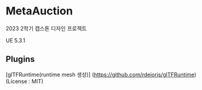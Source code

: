 # MetaAuction
2023 2학기 캡스톤 디자인 프로젝트

UE 5.3.1

## Plugins
[glTFRuntime(runtime mesh 생성)] (https://github.com/rdeioris/glTFRuntime)(License : MIT)

